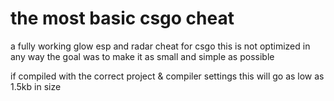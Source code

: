 # the most basic csgo cheat

a fully working glow esp and radar cheat for csgo
this is not optimized in any way
the goal was to make it as small and simple as possible

if compiled with the correct project & compiler settings this will go as low as 1.5kb in size